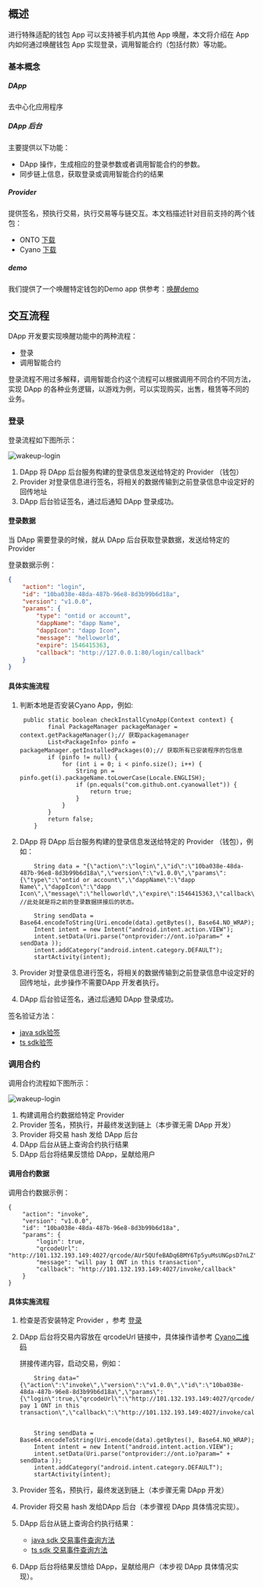 

## 概述

进行特殊适配的钱包 App 可以支持被手机内其他 App 唤醒，本文将介绍在 App 内如何通过唤醒钱包 App 实现登录，调用智能合约（包括付款）等功能。

### 基本概念

##### DApp
去中心化应用程序

##### DApp 后台
主要提供以下功能：
- DApp 操作，生成相应的登录参数或者调用智能合约的参数。
- 同步链上信息，获取登录或调用智能合约的结果

##### Provider
提供签名，预执行交易，执行交易等与链交互。本文档描述针对目前支持的两个钱包：
- ONTO [下载](https://onto.app)
- Cyano [下载](http://101.132.193.149/files/app-debug.apk)

##### demo
我们提供了一个唤醒特定钱包的Demo app 供参考：[唤醒demo](https://github.com/ontio-cyano/android-app-demo)

## 交互流程

DApp 开发要实现唤醒功能中的两种流程：
- 登录
- 调用智能合约

登录流程不用过多解释，调用智能合约这个流程可以根据调用不同合约不同方法，实现 DApp 的各种业务逻辑，以游戏为例，可以实现购买，出售，租赁等不同的业务。

### 登录

登录流程如下图所示：

![wakeup-login](https://raw.githubusercontent.com/ontio/documentation/master/dev-website-docs/assets/integration/wakeupLogin.png)

1. DApp 将 DApp 后台服务构建的登录信息发送给特定的 Provider （钱包）
2. Provider 对登录信息进行签名，将相关的数据传输到之前登录信息中设定好的回传地址
3. DApp 后台验证签名，通过后通知 DApp 登录成功。

#### 登录数据

当 DApp 需要登录的时候，就从 DApp 后台获取登录数据，发送给特定的 Provider

登录数据示例：
```json
{
	"action": "login",
	"id": "10ba038e-48da-487b-96e8-8d3b99b6d18a",
	"version": "v1.0.0",
	"params": {
		"type": "ontid or account",
		"dappName": "dapp Name",
		"dappIcon": "dapp Icon",
		"message": "helloworld",
		"expire": 1546415363,
		"callback": "http://127.0.0.1:80/login/callback"
	}
}
```

#### 具体实施流程

1. 判断本地是否安装Cyano App，例如:

   ```
    public static boolean checkInstallCynoApp(Context context) {
           final PackageManager packageManager = context.getPackageManager();// 获取packagemanager
           List<PackageInfo> pinfo = packageManager.getInstalledPackages(0);// 获取所有已安装程序的包信息
           if (pinfo != null) {
               for (int i = 0; i < pinfo.size(); i++) {
                   String pn = pinfo.get(i).packageName.toLowerCase(Locale.ENGLISH);
                   if (pn.equals("com.github.ont.cyanowallet")) {
                       return true;
                   }
               }
           }
           return false;
       }
   ```

2. DApp 将 DApp 后台服务构建的登录信息发送给特定的 Provider （钱包），例如：

   ```
       String data = "{\"action\":\"login\",\"id\":\"10ba038e-48da-487b-96e8-8d3b99b6d18a\",\"version\":\"v1.0.0\",\"params\":{\"type\":\"ontid or account\",\"dappName\":\"dapp Name\",\"dappIcon\":\"dapp Icon\",\"message\":\"helloworld\",\"expire\":1546415363,\"callback\":\"http://127.0.0.1:80/login/callback\"}}"; //此处就是将之前的登录数据拼接后的状态。
   
       String sendData = Base64.encodeToString(Uri.encode(data).getBytes(), Base64.NO_WRAP);
       Intent intent = new Intent("android.intent.action.VIEW");
       intent.setData(Uri.parse("ontprovider://ont.io?param=" + sendData ));
       intent.addCategory("android.intent.category.DEFAULT");
       startActivity(intent);
   ```

3. Provider 对登录信息进行签名，将相关的数据传输到之前登录信息中设定好的回传地址，此步操作不需要DApp 开发者执行。

4. DApp 后台验证签名，通过后通知 DApp 登录成功。

签名验证方法：
* [java sdk验签](https://github.com/ontio/ontology-java-sdk/blob/master/docs/cn/interface.md#%E7%AD%BE%E5%90%8D%E9%AA%8C%E7%AD%BE)
* [ts sdk验签](https://github.com/ontio/ontology-ts-sdk/blob/master/test/ecdsa.crypto.test.ts)


### 调用合约

调用合约流程如下图所示：

![wakeup-login](https://raw.githubusercontent.com/ontio/documentation/master/dev-website-docs/assets/integration/wakeupInvoke.png)

1. 构建调用合约数据给特定 Provider
2. Provider 签名，预执行，并最终发送到链上（本步骤无需 DApp 开发）
3. Provider 将交易 hash 发给 DApp 后台
4. DApp 后台从链上查询合约执行结果
5. DApp 后台将结果反馈给 DApp，呈献给用户

#### 调用合约数据

调用合约数据示例：
```
{
	"action": "invoke",
	"version": "v1.0.0",
	"id": "10ba038e-48da-487b-96e8-8d3b99b6d18a",
	"params": {
		"login": true,
		"qrcodeUrl": "http://101.132.193.149:4027/qrcode/AUr5QUfeBADq6BMY6Tp5yuMsUNGpsD7nLZ",
		"message": "will pay 1 ONT in this transaction",
		"callback": "http://101.132.193.149:4027/invoke/callback"
	}
}
```
#### 具体实施流程

1. 检查是否安装特定 Provider ，参考 [登录](#登录)

2. DApp 后台将交易内容放在 qrcodeUrl 链接中，具体操作请参考 [Cyano二维码](https://github.com/ontio-cyano/CEPs/blob/master/CEPS/CEP1.mediawiki#Invoke_a_Smart_Contract-2)

   拼接传递内容，启动交易，例如：

   ```
       String data="{\"action\":\"invoke\",\"version\":\"v1.0.0\",\"id\":\"10ba038e-48da-487b-96e8-8d3b99b6d18a\",\"params\":{\"login\":true,\"qrcodeUrl\":\"http://101.132.193.149:4027/qrcode/AUr5QUfeBADq6BMY6Tp5yuMsUNGpsD7nLZ\",\"message\":\"will pay 1 ONT in this transaction\",\"callback\":\"http://101.132.193.149:4027/invoke/callback\"}}";
   
   
       String sendData = Base64.encodeToString(Uri.encode(data).getBytes(), Base64.NO_WRAP);
       Intent intent = new Intent("android.intent.action.VIEW");
       intent.setData(Uri.parse("ontprovider://ont.io?param=" + sendData ));
       intent.addCategory("android.intent.category.DEFAULT");
       startActivity(intent);
   ```

3. Provider 签名，预执行，最终发送到链上（本步骤无需 DApp 开发）

4. Provider 将交易 hash 发给DApp 后台（本步骤视 DApp 具体情况实现）。

5. DApp 后台从链上查询合约执行结果：

   - [java sdk 交易事件查询方法](https://github.com/ontio/ontology-java-sdk/blob/master/docs/cn/basic.md#%E4%B8%8E%E9%93%BE%E4%BA%A4%E4%BA%92%E6%8E%A5%E5%8F%A3)
   - [ts sdk 交易事件查询方法](https://github.com/ontio/ontology-ts-sdk/blob/master/test/websocket.test.ts)

6. DApp 后台将结果反馈给 DApp，呈献给用户（本步视 DApp 具体情况实现）。